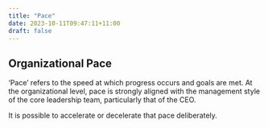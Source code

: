 ```yaml
---
title: "Pace"
date: 2023-10-11T09:47:11+11:00
draft: false
---
```


## Organizational Pace

‘Pace’ refers to the speed at which progress occurs and goals are met. At the organizational level, pace is strongly aligned with the management style of the core leadership team, particularly that of the CEO.

It is possible to accelerate or decelerate that pace deliberately. 
